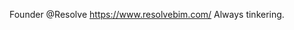 
Founder @Resolve https://www.resolvebim.com/
Always tinkering.

<!-- WALLET-LINKING-BEGIN
{
  "lastUpdated": "2025-06-29T00:28:49.944Z",
  "wallets": [
    {
      "chain": "ethereum",
      "address": "0x88d0e89e7f502aa49a564b683e19089c771776c3"
    }
  ]
}
WALLET-LINKING-END -->
